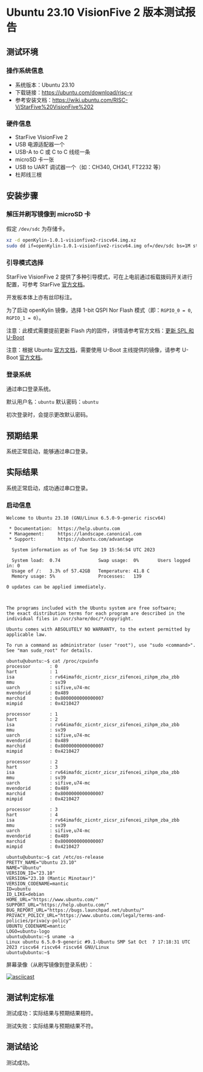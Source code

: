 # Ubuntu 23.10 VisionFive 2 版本测试报告

## 测试环境

### 操作系统信息

- 系统版本：Ubuntu 23.10
- 下载链接：https://ubuntu.com/download/risc-v
- 参考安装文档：https://wiki.ubuntu.com/RISC-V/StarFive%20VisionFive%202

### 硬件信息

- StarFive VisionFive 2
- USB 电源适配器一个
- USB-A to C 或 C to C 线缆一条
- microSD 卡一张
- USB to UART 调试器一个（如：CH340, CH341, FT2232 等）
- 杜邦线三根

## 安装步骤

### 解压并刷写镜像到 microSD 卡

假定 `/dev/sdc` 为存储卡。

```bash
xz -d openKylin-1.0.1-visionfive2-riscv64.img.xz 
sudo dd if=openKylin-1.0.1-visionfive2-riscv64.img of=/dev/sdc bs=1M status=progress
```

### 引导模式选择

StarFive VisionFive 2 提供了多种引导模式，可在上电前通过板载拨码开关进行配置，可参考 StarFive [官方文档](https://doc.rvspace.org/VisionFive2/Quick_Start_Guide/VisionFive2_SDK_QSG/boot_mode_settings.html)。

开发板本体上亦有丝印标注。

为了启动 openKylin 镜像，选择 1-bit QSPI Nor Flash 模式（即：`RGPIO_0 = 0`, `RGPIO_1 = 0`）。

注意：此模式需要提前更新 Flash 内的固件，详情请参考官方文档：[更新 SPL 和 U-Boot](https://doc.rvspace.org/VisionFive2/Quick_Start_Guide/VisionFive2_QSG/spl_u_boot_0.html)

注意：根据 Ubuntu [官方文档](https://wiki.ubuntu.com/RISC-V/StarFive%20VisionFive%202)，需要使用 U-Boot 主线提供的镜像，请参考 U-Boot [官方文档](https://u-boot.readthedocs.io/en/latest/board/starfive/visionfive2.html)。

### 登录系统

通过串口登录系统。

默认用户名：`ubuntu`
默认密码：`ubuntu`

初次登录时，会提示更改默认密码。

## 预期结果

系统正常启动，能够通过串口登录。

## 实际结果

系统正常启动，成功通过串口登录。

### 启动信息

```log
Welcome to Ubuntu 23.10 (GNU/Linux 6.5.0-9-generic riscv64)

 * Documentation:  https://help.ubuntu.com
 * Management:     https://landscape.canonical.com
 * Support:        https://ubuntu.com/advantage

  System information as of Tue Sep 19 15:56:54 UTC 2023

  System load:  0.74              Swap usage:  0%       Users logged in: 0
  Usage of /:   3.3% of 57.42GB   Temperature: 41.8 C
  Memory usage: 5%                Processes:   139

0 updates can be applied immediately.



The programs included with the Ubuntu system are free software;
the exact distribution terms for each program are described in the
individual files in /usr/share/doc/*/copyright.

Ubuntu comes with ABSOLUTELY NO WARRANTY, to the extent permitted by
applicable law.

To run a command as administrator (user "root"), use "sudo <command>".
See "man sudo_root" for details.

ubuntu@ubuntu:~$ cat /proc/cpuinfo 
processor       : 0
hart            : 1
isa             : rv64imafdc_zicntr_zicsr_zifencei_zihpm_zba_zbb
mmu             : sv39
uarch           : sifive,u74-mc
mvendorid       : 0x489
marchid         : 0x8000000000000007
mimpid          : 0x4210427

processor       : 1
hart            : 2
isa             : rv64imafdc_zicntr_zicsr_zifencei_zihpm_zba_zbb
mmu             : sv39
uarch           : sifive,u74-mc
mvendorid       : 0x489
marchid         : 0x8000000000000007
mimpid          : 0x4210427

processor       : 2
hart            : 3
isa             : rv64imafdc_zicntr_zicsr_zifencei_zihpm_zba_zbb
mmu             : sv39
uarch           : sifive,u74-mc
mvendorid       : 0x489
marchid         : 0x8000000000000007
mimpid          : 0x4210427

processor       : 3
hart            : 4
isa             : rv64imafdc_zicntr_zicsr_zifencei_zihpm_zba_zbb
mmu             : sv39
uarch           : sifive,u74-mc
mvendorid       : 0x489
marchid         : 0x8000000000000007
mimpid          : 0x4210427

ubuntu@ubuntu:~$ cat /etc/os-release 
PRETTY_NAME="Ubuntu 23.10"
NAME="Ubuntu"
VERSION_ID="23.10"
VERSION="23.10 (Mantic Minotaur)"
VERSION_CODENAME=mantic
ID=ubuntu
ID_LIKE=debian
HOME_URL="https://www.ubuntu.com/"
SUPPORT_URL="https://help.ubuntu.com/"
BUG_REPORT_URL="https://bugs.launchpad.net/ubuntu/"
PRIVACY_POLICY_URL="https://www.ubuntu.com/legal/terms-and-policies/privacy-policy"
UBUNTU_CODENAME=mantic
LOGO=ubuntu-logo
ubuntu@ubuntu:~$ uname -a
Linux ubuntu 6.5.0-9-generic #9.1-Ubuntu SMP Sat Oct  7 17:18:31 UTC 2023 riscv64 riscv64 riscv64 GNU/Linux
ubuntu@ubuntu:~$ 
```

屏幕录像（从刷写镜像到登录系统）：

[![asciicast](https://asciinema.org/a/gJWTbPGEv0N9dMcDSSOsblKoB.svg)](https://asciinema.org/a/gJWTbPGEv0N9dMcDSSOsblKoB)

## 测试判定标准

测试成功：实际结果与预期结果相符。

测试失败：实际结果与预期结果不符。

## 测试结论

测试成功。